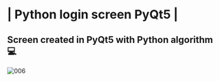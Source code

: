 # | Python login screen  PyQt5 |
## Screen created in PyQt5 with Python algorithm :computer:


![006](https://user-images.githubusercontent.com/76967004/105396811-10b4bb00-5bff-11eb-8c14-1ae3372f97dc.jpg)
